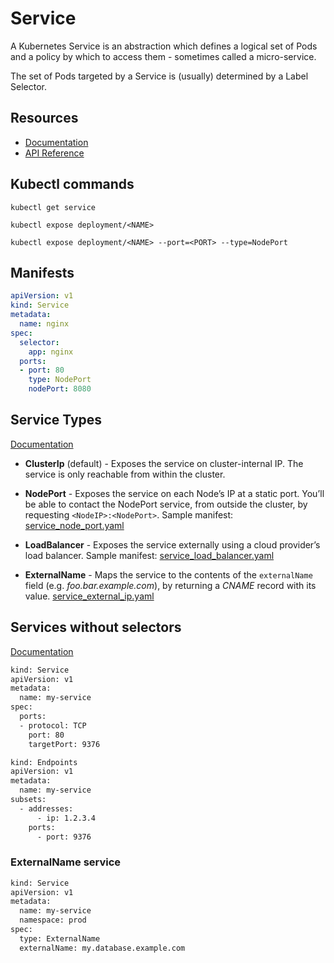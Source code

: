 # Service

A Kubernetes Service is an abstraction which defines a logical set of Pods and a policy by which to access them - 
sometimes called a micro-service.

The set of Pods targeted by a Service is (usually) determined by a Label Selector.

## Resources
* [Documentation](https://kubernetes.io/docs/concepts/services-networking/service/)
* [API Reference](https://kubernetes.io/docs/reference/generated/kubernetes-api/v1.9/#service-v1-core)

## Kubectl commands

`kubectl get service`

`kubectl expose deployment/<NAME>`

`kubectl​ ​expose​ ​deployment/<NAME​> ​--port=<PORT>​ ​--type=NodePort`

## Manifests

```yaml
apiVersion: v1
kind: Service
metadata:
  name: nginx
spec:
  selector:
    app: nginx
  ports:
  - port: 80
    type: NodePort
    nodePort: 8080
```
## Service Types

[Documentation](https://kubernetes.io/docs/concepts/services-networking/service/#publishing-services---service-types)

* **ClusterIp** (default) - Exposes the service on cluster-internal IP. The service is only reachable from within the cluster.

* **NodePort** - Exposes the service on each Node’s IP at a static port. You’ll be able to contact the NodePort service, 
from outside the cluster, by requesting `<NodeIP>:<NodePort>`. 
Sample manifest: [service_node_port.yaml](service_node_port.yaml)

* **LoadBalancer** - Exposes the service externally using a cloud provider’s load balancer.
Sample manifest: [service_load_balancer.yaml](service_load_balancer.yaml)

* **ExternalName** - Maps the service to the contents of the `externalName` field (e.g. _foo.bar.example.com_), by returning a _CNAME_ record with its value.
[service_external_ip.yaml](service_external_ip.yaml)

## Services without selectors
[Documentation](https://kubernetes.io/docs/concepts/services-networking/service/#services-without-selectors)

```bash
kind: Service
apiVersion: v1
metadata:
  name: my-service
spec:
  ports:
  - protocol: TCP
    port: 80
    targetPort: 9376
```

```bash
kind: Endpoints
apiVersion: v1
metadata:
  name: my-service
subsets:
  - addresses:
      - ip: 1.2.3.4
    ports:
      - port: 9376
```

### ExternalName service
```bash
kind: Service
apiVersion: v1
metadata:
  name: my-service
  namespace: prod
spec:
  type: ExternalName
  externalName: my.database.example.com
```